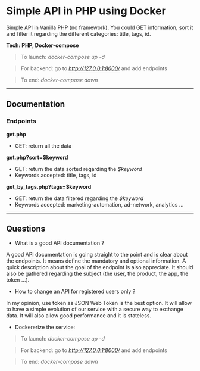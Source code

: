 # Simple API in PHP using Docker
Simple API in Vanilla PHP (no framework).
You could GET information, sort it and filter it regarding the different categories: title, tags, id.

**Tech: PHP, Docker-compose**

> To launch: _docker-compose up -d_

> For backend: go to _http://127.0.0.1:8000/_ and add endpoints

> To end: _docker-compose down_ 
________________
## Documentation

### Endpoints

**get.php**
- GET: return all the data

**get.php?sort=$keyword**
- GET: return the data sorted regarding the _$keyword_
- Keywords accepted: title, tags, id

**get_by_tags.php?tags=$keyword**
- GET: return the data filtered regarding the _$keyword_
- Keywords accepted: marketing-automation, ad-network, analytics ...

____________
## Questions
- What is a good API documentation ? 

A good API documentation is going straight to the point and is clear about the endpoints. It means define the mandatory and optional information. A quick description about the goal of the endpoint is also appreciate. It should also be gathered regarding the subject (the user, the product, the app, the token ...).

- How to change an API for registered users only ?

In my opinion, use token as JSON Web Token is the best option. It will allow to have a simple evolution of our service with a secure way to exchange data. It will also allow good performance and it is stateless.

- Dockererize the service:

> To launch: _docker-compose up -d_

> For backend: go to _http://127.0.0.1:8000/_ and add endpoints

> To end: _docker-compose down_ 
